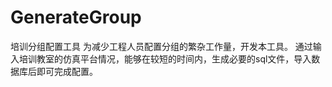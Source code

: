 # GenerateGroup
培训分组配置工具
为减少工程人员配置分组的繁杂工作量，开发本工具。
通过输入培训教室的仿真平台情况，能够在较短的时间内，生成必要的sql文件，导入数据库后即可完成配置。
